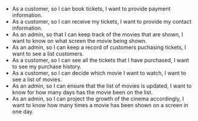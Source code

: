 - As a customer, so I can book tickets, I want to provide payment information.
- As a customer, so I can receive my tickets, I want to provide my contact information.
- As an admin, so that I can keep track of the movies that are shown, I want to know on what screen the movie being shown. 
- As an admin, so I can keep a record of customers puchasing tickets, I want to see a list customers.
- As a customer, so I can see all the tickets that I have purchased, I want to see my purchase history.
- As a customer, so I can decide which movie I want to watch, I want to see a list of movies.
- As an admin, so I can ensure that the list of movies is updated, I want to know for how many days has the movie been on the list.
- As an admin, so I can project the growth of the cinema accordingly, I want to know how many times a movie has been shown on a screen in one day.